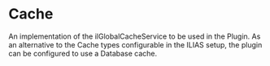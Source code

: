 # Cache

An implementation of the ilGlobalCacheService to be used in the Plugin. As an alternative to the Cache types configurable
in the ILIAS setup, the plugin can be configured to use a Database cache. 